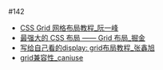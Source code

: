 #142 

- [CSS Grid 网格布局教程_阮一峰](https://www.ruanyifeng.com/blog/2019/03/grid-layout-tutorial.html)
- [最强大的 CSS 布局 —— Grid 布局_掘金](https://juejin.cn/post/6854573220306255880)
- [写给自己看的display: grid布局教程_张鑫旭](https://www.zhangxinxu.com/wordpress/2018/11/display-grid-css-css3/)
- [grid兼容性_caniuse](https://caniuse.com/?search=display%3Agrid)